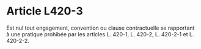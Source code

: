 # Article L420-3

Est nul tout engagement, convention ou clause contractuelle se rapportant à une pratique prohibée par les articles L. 420-1, L. 420-2, L. 420-2-1 et L. 420-2-2.
